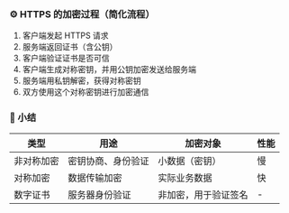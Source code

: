 ### ⚙️ HTTPS 的加密过程（简化流程）
1. 客户端发起 HTTPS 请求
2. 服务端返回证书（含公钥）
3. 客户端验证证书是否可信
4. 客户端生成对称密钥，并用公钥加密发送给服务端
5. 服务端用私钥解密，获得对称密钥
6. 双方使用这个对称密钥进行加密通信

### 🏁 小结
| 类型    | 用途        | 加密对象       | 性能 |
| ----- | --------- | ---------- | -- |
| 非对称加密 | 密钥协商、身份验证 | 小数据（密钥）    | 慢  |
| 对称加密  | 数据传输加密    | 实际业务数据     | 快  |
| 数字证书  | 服务器身份验证   | 非加密，用于验证签名 | -  |
